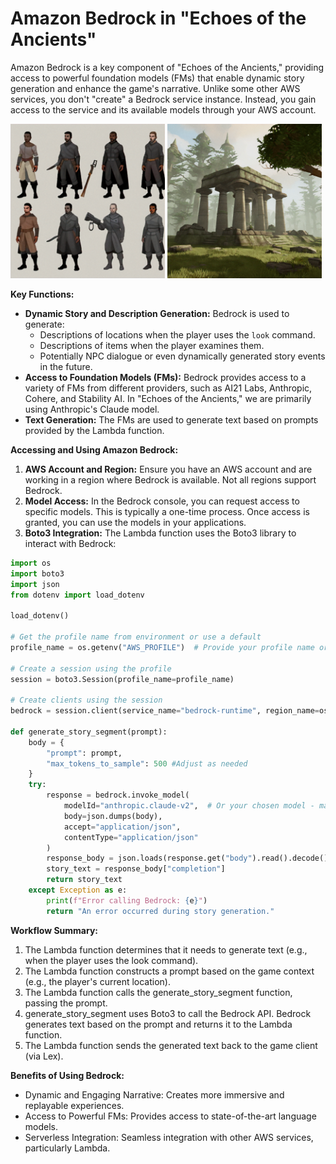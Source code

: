  # Amazon Bedrock in "Echoes of the Ancients"

Amazon Bedrock is a key component of "Echoes of the Ancients," providing access to powerful foundation models (FMs) that enable dynamic story generation and enhance the game's narrative. Unlike some other AWS services, you don't "create" a Bedrock service instance. Instead, you gain access to the service and its available models through your AWS account.

<p float="left">
  <img src="./Character Design/1-Character Design.png" width="49%">
  <img src="./Ancient Ruins/2-Ancient Ruins.png" width="49%">
</p>

**Key Functions:**


*   **Dynamic Story and Description Generation:** Bedrock is used to generate:
    *   Descriptions of locations when the player uses the `look` command.
    *   Descriptions of items when the player examines them.
    *   Potentially NPC dialogue or even dynamically generated story events in the future.
*   **Access to Foundation Models (FMs):** Bedrock provides access to a variety of FMs from different providers, such as AI21 Labs, Anthropic, Cohere, and Stability AI. In "Echoes of the Ancients," we are primarily using Anthropic's Claude model.
*   **Text Generation:** The FMs are used to generate text based on prompts provided by the Lambda function.

**Accessing and Using Amazon Bedrock:**

1.  **AWS Account and Region:** Ensure you have an AWS account and are working in a region where Bedrock is available. Not all regions support Bedrock.
2.  **Model Access:** In the Bedrock console, you can request access to specific models. This is typically a one-time process. Once access is granted, you can use the models in your applications.
3.  **Boto3 Integration:** The Lambda function uses the Boto3 library to interact with Bedrock:

```python
import os
import boto3
import json
from dotenv import load_dotenv

load_dotenv()

# Get the profile name from environment or use a default
profile_name = os.getenv("AWS_PROFILE")  # Provide your profile name or set it in .env

# Create a session using the profile
session = boto3.Session(profile_name=profile_name)

# Create clients using the session
bedrock = session.client(service_name="bedrock-runtime", region_name=os.getenv("region"))

def generate_story_segment(prompt):
    body = {
        "prompt": prompt,
        "max_tokens_to_sample": 500 #Adjust as needed
    }
    try:
        response = bedrock.invoke_model(
            modelId="anthropic.claude-v2",  # Or your chosen model - make sure to request access to this model in the Bedrock console.
            body=json.dumps(body),
            accept="application/json",
            contentType="application/json"
        )
        response_body = json.loads(response.get("body").read().decode())
        story_text = response_body["completion"]
        return story_text
    except Exception as e:
        print(f"Error calling Bedrock: {e}")
        return "An error occurred during story generation."
```
**Workflow Summary:**

1.    The Lambda function determines that it needs to generate text (e.g., when the player uses the look command).
2.    The Lambda function constructs a prompt based on the game context (e.g., the player's current location).
3.    The Lambda function calls the generate_story_segment function, passing the prompt.
4.    generate_story_segment uses Boto3 to call the Bedrock API.
Bedrock generates text based on the prompt and returns it to the Lambda function.
5.    The Lambda function sends the generated text back to the game client (via Lex).

**Benefits of Using Bedrock:**

*    Dynamic and Engaging Narrative: Creates more immersive and replayable experiences.
*    Access to Powerful FMs: Provides access to state-of-the-art language models.
*    Serverless Integration: Seamless integration with other AWS services, particularly Lambda.